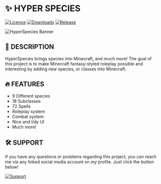 # ✨ HYPER SPECIES

[![Licence](https://img.shields.io/github/license/IanToujou/Hyper-Species?label=License&style=for-the-badge)](https://github.com/IanToujou/Hyper-Species/releases/tag/latest)
[![Downloads](https://img.shields.io/github/downloads/IanToujou/Hyper-Species/total?color=valid&label=Downloads&style=for-the-badge)](https://github.com/IanToujou/Hyper-Species/releases/tag/latest)
[![Release](https://img.shields.io/github/v/release/IanToujou/Hyper-Species?label=Release&style=for-the-badge)](https://github.com/IanToujou/Hyper-Species/releases/latest)

![HyperSpecies Banner](https://user-images.githubusercontent.com/44029196/235544090-6650dc90-c300-4cf0-9043-606b892478cc.jpg)

## 📝 DESCRIPTION

HyperSpecies brings species into Minecraft, and much more! The goal of this project is to make Minecraft fantasy-styled
roleplay possible and interesting by adding new species, or classes into Minecraft.

## 🔥 FEATURES

* 9 Different species
* 18 Subclasses
* 72 Spells
* Roleplay system
* Combat system
* Nice and tidy UI
* Much more!

## 🛠️ SUPPORT

If you have any questions or problems regarding this project, you can reach me via any linked social media account on my
profile. Just click the button below!

[![Support](https://img.shields.io/badge/-Support-teal?style=for-the-badge&logo=github)](https://github.com/IanToujou)
